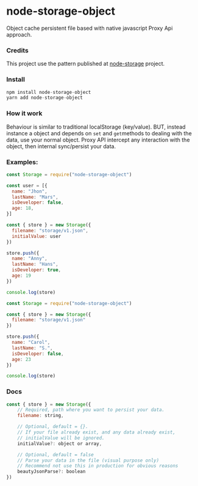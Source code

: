 
# node-storage-object
Object cache persistent file based with native javascript Proxy Api approach.


### Credits
This project use the pattern published at [node-storage](https://github.com/amativos/node-storage) project.

### Install

```javascript
npm install node-storage-object
yarn add node-storage-object
```
### How it work

Behaviour is similar to traditional localStorage (key/value).
BUT, instead instance a object and depends on ```set``` and ```get```methods to dealing with the data, 
use your normal object. 
Proxy API intercept any interaction with the object, then internal sync/persist your data.

### Examples:

```javascript
const Storage = require("node-storage-object")

const user = [{
  name: "Jhon",
  lastName: "Mars",
  isDeveloper: false,
  age: 18,
}]

const { store } = new Storage({ 
  filename: "storage/v1.json",
  initialValue: user
})

store.push({
  name: "Anny",
  lastName: "Hans",
  isDeveloper: true,
  age: 19
})

console.log(store)
```

```javascript
const Storage = require("node-storage-object")

const { store } = new Storage({ 
  filename: "storage/v1.json"
})

store.push({
  name: "Carol",
  lastName: "S.",
  isDeveloper: false,
  age: 23
})

console.log(store)
```

### Docs
```javascript
const { store } = new Storage({
    // Required, path where you want to persist your data.
    filename: string,

    // Optional, default = {}.
    // If your file already exist, and any data already exist,
    // initialValue will be ignored.
    initialValue?: object or array,

    // Optional, default = false
    // Parse your data in the file (visual purpose only)
    // Recommend not use this in production for obvious reasons
    beautyJsonParse?: boolean
})
```


